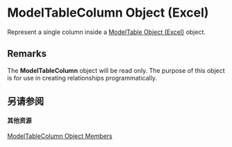 
# ModelTableColumn Object (Excel)

Represent a single column inside a [ModelTable Object (Excel)](c853beb6-f2e7-dda0-b33a-8110a6c23de8.md) object.


## Remarks

The  **ModelTableColumn** object will be read only. The purpose of this object is for use in creating relationships programmatically.


## 另请参阅


#### 其他资源


[ModelTableColumn Object Members](http://msdn.microsoft.com/library/1948ab46-c2fb-e9af-11fa-bb9877ffa687%28Office.15%29.aspx)